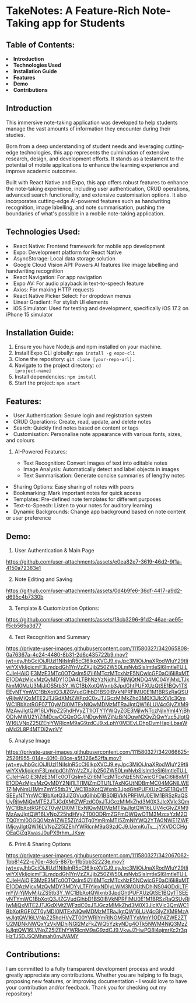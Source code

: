 # TakeNotes: A Feature-Rich Note-Taking app for Students

## Table of Contents:

<li><b> Introduction </b></li>
<li><b>Technologies Used</b></li>
<li><b> Installation Guide </b> </li>
<li><b> Features </b></li>
<li><b> Demo </b></li>
<li><b> Contributions </b></li>

## Introduction

This immersive note-taking application was developed to help students manage the vast amounts of information they encounter during their studies. 

Born from a deep understanding of student needs and leveraging cutting-edge technologies, this app represents the culmination of extensive research, design, and development efforts. It stands as a testament to the potential of mobile applications to enhance the learning experience and improve academic outcomes.

Built with React Native and Expo, this app offers robust features to enhance the note-taking experience, including user authentication, CRUD operations, advanced search functionality, and extensive customisation options. It also incorporates cutting-edge AI-powered features such as handwriting recognition, image labelling, and note summarisation, pushing the boundaries of what's possible in a mobile note-taking application.

## Technologies Used:

<li> React Native: Frontend framework for mobile app development </li>
<li>Expo: Development platform for React Native</li>
<li>AsyncStorage: Local data storage solution</li>
<li>Google Cloud Vision API: Powers AI features like image labelling and handwriting recognition</li>
<li>React Navigation: For app navigation</li>
<li>Expo AV: For audio playback in text-to-speech feature</li>
<li>Axios: For making HTTP requests</li>
<li>React Native Picker Select: For dropdown menus</li>
<li>Linear Gradient: For stylish UI elements</li>
<li>iOS Simulator: Used for testing and development, specifically iOS 17.2 on iPhone 15 simulator </li>

## Installation Guide:

1. Ensure you have Node.js and npm installed on your machine.
2. Install Expo CLI globally: <code>npm install -g expo-cli</code>
3. Clone the repository: <code>git clone [your-repo-url].</code>
4. Navigate to the project directory: <code>cd [project-name]</code>
5. Install dependencies: <code>npm install</code>
6. Start the project: <code>npm start</code>

## Features:

<li>User Authentication: Secure login and registration system</li>
<li>CRUD Operations: Create, read, update, and delete notes</li>
<li>Search: Quickly find notes based on content or tags</li>
<li>Customisation: Personalise note appearance with various fonts, sizes, and colours</li>
<ol><li>AI-Powered Features:</li>
<ul>
  <li>Text Recognition: Convert images of text into editable notes
  <li>Image Analysis: Automatically detect and label objects in images
  <li>Text Summarisation: Generate concise summaries of lengthy notes </ul></ol>
<li>Sharing Options: Easy sharing of notes with peers</li>
<li>Bookmarking: Mark important notes for quick access</li>
<li>Templates: Pre-defined note templates for different purposes</li>
<li>Text-to-Speech: Listen to your notes for auditory learning</li>
<li>Dynamic Backgrounds: Change app background based on note content or user preference</li>

## Demo:
1. User Authentication & Main Page

https://github.com/user-attachments/assets/e0ea82e7-3619-46d2-9f1a-4150a72383e1

2. Note Editing and Saving

https://github.com/user-attachments/assets/0d4b9fe6-36df-4417-a9d2-d695c4b7330b

3. Template & Customization Options:

https://github.com/user-attachments/assets/18cb3296-91d2-46ae-ae95-f5cb565a3d77

4. Text Recognition and Summary
   
https://private-user-images.githubusercontent.com/111580327/342065808-0a76367a-4c24-4480-8b31-2d6c435722b9.mov?jwt=eyJhbGciOiJIUzI1NiIsInR5cCI6IkpXVCJ9.eyJpc3MiOiJnaXRodWIuY29tIiwiYXVkIjoicmF3LmdpdGh1YnVzZXJjb250ZW50LmNvbSIsImtleSI6ImtleTUiLCJleHAiOjE3MzE3MTc0OTQsIm5iZiI6MTczMTcxNzE5NCwicGF0aCI6Ii8xMTE1ODAzMjcvMzQyMDY1ODA4LTBhNzYzNjdhLTRjMjQtNDQ4MC04YjMxLTJkNmM0MzU3MjJiOS5tb3Y_WC1BbXotQWxnb3JpdGhtPUFXUzQtSE1BQy1TSEEyNTYmWC1BbXotQ3JlZGVudGlhbD1BS0lBVkNPRFlMU0E1M1BRSzRaQSUyRjIwMjQxMTE2JTJGdXMtZWFzdC0xJTJGczMlMkZhd3M0X3JlcXVlc3QmWC1BbXotRGF0ZT0yMDI0MTExNlQwMDMzMTRaJlgtQW16LUV4cGlyZXM9MzAwJlgtQW16LVNpZ25hdHVyZT1lOTY1YWQyZGE3MjIwNTczNjIxYmI4YjBhODIyMWU2YjZlMDcwOGQxOGJjNDgyNWZjNzBiNDgwN2QyZjQwYzc5JlgtQW16LVNpZ25lZEhlYWRlcnM9aG9zdCJ9.xLphY0M3EvLDhpDvmHaplLbasWnMd2L8P4MTDi2wnVY

5. Analyse Image

https://private-user-images.githubusercontent.com/111580327/342066625-2526f955-014e-40f0-80ce-a5f326e52ffa.mov?jwt=eyJhbGciOiJIUzI1NiIsInR5cCI6IkpXVCJ9.eyJpc3MiOiJnaXRodWIuY29tIiwiYXVkIjoicmF3LmdpdGh1YnVzZXJjb250ZW50LmNvbSIsImtleSI6ImtleTUiLCJleHAiOjE3MzE3MTc0OTQsIm5iZiI6MTczMTcxNzE5NCwicGF0aCI6Ii8xMTE1ODAzMjcvMzQyMDY2NjI1LTI1MjZmOTU1LTAxNGUtNDBmMC04MGNlLWE1ZjMyNmU1MmZmYS5tb3Y_WC1BbXotQWxnb3JpdGhtPUFXUzQtSE1BQy1TSEEyNTYmWC1BbXotQ3JlZGVudGlhbD1BS0lBVkNPRFlMU0E1M1BRSzRaQSUyRjIwMjQxMTE2JTJGdXMtZWFzdC0xJTJGczMlMkZhd3M0X3JlcXVlc3QmWC1BbXotRGF0ZT0yMDI0MTExNlQwMDMzMTRaJlgtQW16LUV4cGlyZXM9MzAwJlgtQW16LVNpZ25hdHVyZT00ODRmZGFmOWQwOTM3MzcxYzM2OTQ0YmI0OGQ0MzA1ZWE5ZjY4OTg0YmRmMTI5ZmNlYWQ2YTA0NWE1ZWFlMjcyJlgtQW16LVNpZ25lZEhlYWRlcnM9aG9zdCJ9.UemKuTv__jYXVDCCHgOEaGiZqXwasJ0uPX9rhm_JKsw

6. Print & Sharing Options

https://private-user-images.githubusercontent.com/111580327/342067062-1bb81422-c70e-48c5-887b-1fb5bb32223e.mov?jwt=eyJhbGciOiJIUzI1NiIsInR5cCI6IkpXVCJ9.eyJpc3MiOiJnaXRodWIuY29tIiwiYXVkIjoicmF3LmdpdGh1YnVzZXJjb250ZW50LmNvbSIsImtleSI6ImtleTUiLCJleHAiOjE3MzE3MTc0OTQsIm5iZiI6MTczMTcxNzE5NCwicGF0aCI6Ii8xMTE1ODAzMjcvMzQyMDY3MDYyLTFiYjgxNDIyLWM3MGUtNDhjNS04ODdiLTFmYjViYjMyMjIzZS5tb3Y_WC1BbXotQWxnb3JpdGhtPUFXUzQtSE1BQy1TSEEyNTYmWC1BbXotQ3JlZGVudGlhbD1BS0lBVkNPRFlMU0E1M1BRSzRaQSUyRjIwMjQxMTE2JTJGdXMtZWFzdC0xJTJGczMlMkZhd3M0X3JlcXVlc3QmWC1BbXotRGF0ZT0yMDI0MTExNlQwMDMzMTRaJlgtQW16LUV4cGlyZXM9MzAwJlgtQW16LVNpZ25hdHVyZT00YWRlYmRlNGM5MTYxMmY1ODNiZWE2ZTU2MDNkNWQxYzVkMDhjNGI2MzFkZWQ5YzkyNDg4OTk5NWM4NjQ3MzZkJlgtQW16LVNpZ25lZEhlYWRlcnM9aG9zdCJ9.VkwJZHwPQ8l4ajmrKc2r3qHzTJ5DJSQMhmah0mJVAMY






## Contributions:

I am committed to a fully transparent development process and would greatly appreciate any contributions. Whether you are helping to fix bugs, proposing new features, or improving documentation - I would love to have your contribution and/or feedback. Thank you for checking out my repository!
